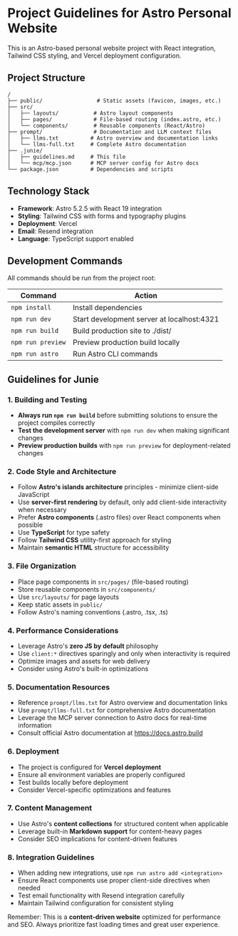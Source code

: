 # Project Guidelines for Astro Personal Website

This is an Astro-based personal website project with React integration, Tailwind CSS styling, and Vercel deployment configuration.

## Project Structure

```
/
├── public/                 # Static assets (favicon, images, etc.)
├── src/
│   ├── layouts/           # Astro layout components
│   ├── pages/             # File-based routing (index.astro, etc.)
│   └── components/        # Reusable components (React/Astro)
├── prompt/                # Documentation and LLM context files
│   ├── llms.txt          # Astro overview and documentation links
│   └── llms-full.txt     # Complete Astro documentation
├── .junie/
│   ├── guidelines.md     # This file
│   └── mcp/mcp.json      # MCP server config for Astro docs
└── package.json          # Dependencies and scripts
```

## Technology Stack

- **Framework**: Astro 5.2.5 with React 19 integration
- **Styling**: Tailwind CSS with forms and typography plugins
- **Deployment**: Vercel
- **Email**: Resend integration
- **Language**: TypeScript support enabled

## Development Commands

All commands should be run from the project root:

| Command | Action |
|---------|--------|
| `npm install` | Install dependencies |
| `npm run dev` | Start development server at localhost:4321 |
| `npm run build` | Build production site to ./dist/ |
| `npm run preview` | Preview production build locally |
| `npm run astro` | Run Astro CLI commands |

## Guidelines for Junie

### 1. Building and Testing
- **Always run `npm run build`** before submitting solutions to ensure the project compiles correctly
- **Test the development server** with `npm run dev` when making significant changes
- **Preview production builds** with `npm run preview` for deployment-related changes

### 2. Code Style and Architecture
- Follow **Astro's islands architecture** principles - minimize client-side JavaScript
- Use **server-first rendering** by default, only add client-side interactivity when necessary
- Prefer **Astro components** (.astro files) over React components when possible
- Use **TypeScript** for type safety
- Follow **Tailwind CSS** utility-first approach for styling
- Maintain **semantic HTML** structure for accessibility

### 3. File Organization
- Place page components in `src/pages/` (file-based routing)
- Store reusable components in `src/components/`
- Use `src/layouts/` for page layouts
- Keep static assets in `public/`
- Follow Astro's naming conventions (.astro, .tsx, .ts)

### 4. Performance Considerations
- Leverage Astro's **zero JS by default** philosophy
- Use `client:*` directives sparingly and only when interactivity is required
- Optimize images and assets for web delivery
- Consider using Astro's built-in optimizations

### 5. Documentation Resources
- Reference `prompt/llms.txt` for Astro overview and documentation links
- Use `prompt/llms-full.txt` for comprehensive Astro documentation
- Leverage the MCP server connection to Astro docs for real-time information
- Consult official Astro documentation at https://docs.astro.build

### 6. Deployment
- The project is configured for **Vercel deployment**
- Ensure all environment variables are properly configured
- Test builds locally before deployment
- Consider Vercel-specific optimizations and features

### 7. Content Management
- Use Astro's **content collections** for structured content when applicable
- Leverage built-in **Markdown support** for content-heavy pages
- Consider SEO implications for content-driven features

### 8. Integration Guidelines
- When adding new integrations, use `npm run astro add <integration>`
- Ensure React components use proper client-side directives when needed
- Test email functionality with Resend integration carefully
- Maintain Tailwind configuration for consistent styling

Remember: This is a **content-driven website** optimized for performance and SEO. Always prioritize fast loading times and great user experience.
